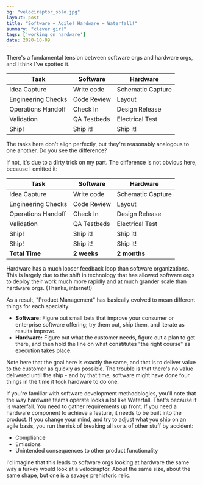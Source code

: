 ```yaml
---
bg: "velociraptor_solo.jpg"
layout: post
title: "Software = Agile! Hardware = Waterfall!"
summary: "clever girl"
tags: ['working on hardware']
date: 2020-10-09
---
```


There's a fundamental tension between software orgs and hardware orgs, and I think I've spotted it. 

|Task               |Software    |Hardware          |
|-------------------|------------|------------------|
|Idea Capture       |Write code  |Schematic Capture |
|Engineering Checks |Code Review |Layout            |
|Operations Handoff |Check In    |Design Release    |
|Validation         |QA Testbeds |Electrical Test   |
|Ship!              |Ship it!    |Ship it!          |

The tasks here don't align perfectly, but they're reasonably analogous to one another. Do you see the difference?

If not, it's due to a dirty trick on my part. The difference is not obvious here, because I omitted it: 

|Task               |Software    |Hardware          |
|-------------------|------------|------------------|
|Idea Capture       |Write code  |Schematic Capture |
|Engineering Checks |Code Review |Layout            |
|Operations Handoff |Check In    |Design Release    |
|Validation         |QA Testbeds |Electrical Test   |
|Ship!              |Ship it!    |Ship it!          |
|Ship!              |Ship it!    |Ship it!          |
|**Total Time**     |**2 weeks** |**2 months**      |

Hardware has a much looser feedback loop than software organizations. This is largely due to the shift in technology that has allowed software orgs to deploy their work much more rapidly and at much grander scale than hardware orgs. (Thanks, internet!) 

As a result, "Product Management" has basically evolved to mean different things for each specialty.

- **Software:** Figure out small bets that improve your consumer or enterprise software offering; try them out, ship them, and iterate as results improve. 
- **Hardware:** Figure out what the customer needs, figure out a plan to get there, and then hold the line on what constitutes "the right course" as execution takes place.  

Note here that the goal here is exactly the same, and that is to deliver value to the customer as quickly as possible. The trouble is that there's no value delivered until the ship - and by that time, software might have done four things in the time it took hardware to do one. 

If you're familiar with software development methodologies, you'll note that the way hardware teams operate looks a lot like Waterfall. That's because it is waterfall. You need to gather requirements up front. If you need a hardware component to achieve a feature, it needs to be built into the product. If you change your mind, and try to adjust what you ship on an agile basis, you run the risk of breaking all sorts of other stuff by accident:

* Compliance
* Emissions
* Unintended consequences to other product functionality

I'd imagine that this leads to software orgs looking at hardware the same way a turkey would look at a velociraptor. About the same size, about the same shape, but one is a savage prehistoric relic. 